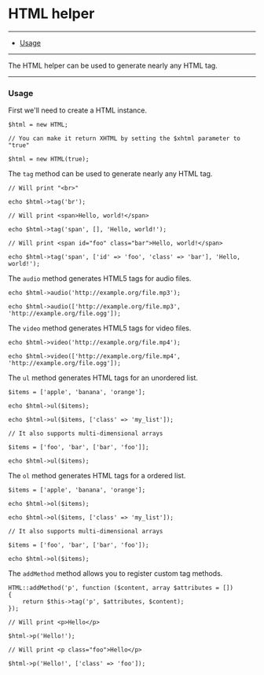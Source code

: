 # HTML helper

--------------------------------------------------------

* [Usage](#usage)

--------------------------------------------------------

The HTML helper can be used to generate nearly any HTML tag.

--------------------------------------------------------

<a id="usage"></a>

### Usage

First we'll need to create a HTML instance.

```
$html = new HTML;

// You can make it return XHTML by setting the $xhtml parameter to "true"

$html = new HTML(true);
```

The `tag` method can be used to generate nearly any HTML tag.

```
// Will print "<br>"

echo $html->tag('br');

// Will print <span>Hello, world!</span>

echo $html->tag('span', [], 'Hello, world!');

// Will print <span id="foo" class="bar">Hello, world!</span>

echo $html->tag('span', ['id' => 'foo', 'class' => 'bar'], 'Hello, world!');
```

The `audio` method generates HTML5 tags for audio files.

```
echo $html->audio('http://example.org/file.mp3');

echo $html->audio(['http://example.org/file.mp3', 'http://example.org/file.ogg']);
```

The `video` method generates HTML5 tags for video files.

```
echo $html->video('http://example.org/file.mp4');

echo $html->video(['http://example.org/file.mp4', 'http://example.org/file.ogg']);
```

The `ul` method generates HTML tags for an unordered list.

```
$items = ['apple', 'banana', 'orange'];

echo $html->ul($items);

echo $html->ul($items, ['class' => 'my_list']);

// It also supports multi-dimensional arrays

$items = ['foo', 'bar', ['bar', 'foo']];

echo $html->ul($items);
```

The `ol` method generates HTML tags for a ordered list.

```
$items = ['apple', 'banana', 'orange'];

echo $html->ol($items);

echo $html->ol($items, ['class' => 'my_list']);

// It also supports multi-dimensional arrays

$items = ['foo', 'bar', ['bar', 'foo']);

echo $html->ol($items);
```

The `addMethod` method allows you to register custom tag methods.

```
HTML::addMethod('p', function ($content, array $attributes = [])
{
	return $this->tag('p', $attributes, $content);
});

// Will print <p>Hello</p>

$html->p('Hello!');

// Will print <p class="foo">Hello</p>

$html->p('Hello!', ['class' => 'foo']);
```
